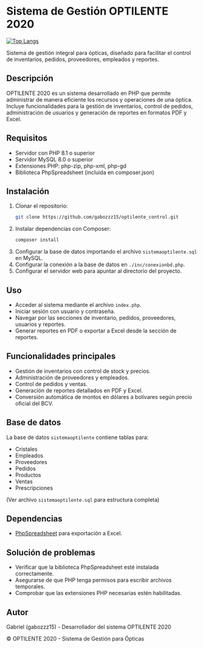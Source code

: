 # Sistema de Gestión OPTILENTE 2020

[![Top Langs](https://img.shields.io/github/languages/top/gabozzz15/optilente_control)](https://github.com/gabozzz15/optilente_control)

Sistema de gestión integral para ópticas, diseñado para facilitar el control de inventarios, pedidos, proveedores, empleados y reportes.

## Descripción

OPTILENTE 2020 es un sistema desarrollado en PHP que permite administrar de manera eficiente los recursos y operaciones de una óptica. Incluye funcionalidades para la gestión de inventarios, control de pedidos, administración de usuarios y generación de reportes en formatos PDF y Excel.

## Requisitos

- Servidor con PHP 8.1 o superior
- Servidor MySQL 8.0 o superior
- Extensiones PHP: php-zip, php-xml, php-gd
- Biblioteca PhpSpreadsheet (incluida en composer.json)

## Instalación

1. Clonar el repositorio:
   ```bash
   git clone https://github.com/gabozzz15/optilente_control.git
   ```
2. Instalar dependencias con Composer:
   ```bash
   composer install
   ```
3. Configurar la base de datos importando el archivo `sistemaoptilente.sql` en MySQL.
4. Configurar la conexión a la base de datos en `./inc/conexionbd.php`.
5. Configurar el servidor web para apuntar al directorio del proyecto.

## Uso

- Acceder al sistema mediante el archivo `index.php`.
- Iniciar sesión con usuario y contraseña.
- Navegar por las secciones de inventario, pedidos, proveedores, usuarios y reportes.
- Generar reportes en PDF o exportar a Excel desde la sección de reportes.

## Funcionalidades principales

- Gestión de inventarios con control de stock y precios.
- Administración de proveedores y empleados.
- Control de pedidos y ventas.
- Generación de reportes detallados en PDF y Excel.
- Conversión automática de montos en dólares a bolívares según precio oficial del BCV.

## Base de datos

La base de datos `sistemaoptilente` contiene tablas para:
- Cristales
- Empleados
- Proveedores
- Pedidos
- Productos
- Ventas
- Prescripciones

(Ver archivo `sistemaoptilente.sql` para estructura completa)

## Dependencias

- [PhpSpreadsheet](https://phpspreadsheet.readthedocs.io/en/latest/) para exportación a Excel.

## Solución de problemas

- Verificar que la biblioteca PhpSpreadsheet esté instalada correctamente.
- Asegurarse de que PHP tenga permisos para escribir archivos temporales.
- Comprobar que las extensiones PHP necesarias estén habilitadas.

## Autor

Gabriel (gabozzz15) - Desarrollador del sistema OPTILENTE 2020

© OPTILENTE 2020 - Sistema de Gestión para Ópticas
